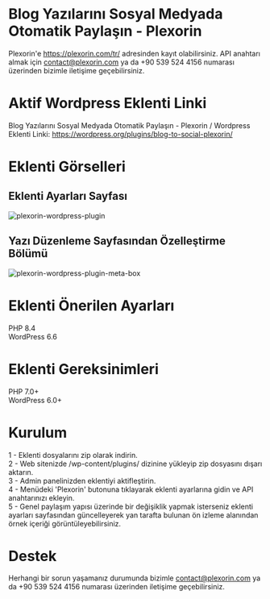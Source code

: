 # Blog Yazılarını Sosyal Medyada Otomatik Paylaşın - Plexorin
Plexorin'e https://plexorin.com/tr/ adresinden kayıt olabilirsiniz. API anahtarı almak için contact@plexorin.com ya da +90 539 524 4156 numarası üzerinden bizimle iletişime geçebilirsiniz.

# Aktif Wordpress Eklenti Linki
Blog Yazılarını Sosyal Medyada Otomatik Paylaşın - Plexorin / Wordpress Eklenti Linki: https://wordpress.org/plugins/blog-to-social-plexorin/

# Eklenti Görselleri
## Eklenti Ayarları Sayfası
![plexorin-wordpress-plugin](https://github.com/user-attachments/assets/236f70a1-dddd-4b45-9bdd-0c244c3b9580)

## Yazı Düzenleme Sayfasından Özelleştirme Bölümü
![plexorin-wordpress-plugin-meta-box](https://github.com/user-attachments/assets/845f4578-e97e-4d57-a330-c219b51484e1)

# Eklenti Önerilen Ayarları
PHP 8.4<br>
WordPress 6.6

# Eklenti Gereksinimleri
PHP 7.0+<br>
WordPress 6.0+

# Kurulum
1 - Eklenti dosyalarını zip olarak indirin.<br>
2 - Web sitenizde /wp-content/plugins/ dizinine yükleyip zip dosyasını dışarı aktarın.<br>
3 - Admin panelinizden eklentiyi aktifleştirin.<br>
4 - Menüdeki 'Plexorin' butonuna tıklayarak eklenti ayarlarına gidin ve API anahtarınızı ekleyin.<br>
5 - Genel paylaşım yapısı üzerinde bir değişiklik yapmak isterseniz eklenti ayarları sayfasından güncelleyerek yan tarafta bulunan ön izleme alanından örnek içeriği görüntüleyebilirsiniz.<br>

# Destek
Herhangi bir sorun yaşamanız durumunda bizimle contact@plexorin.com ya da +90 539 524 4156 numarası üzerinden iletişime geçebilirsiniz. 
